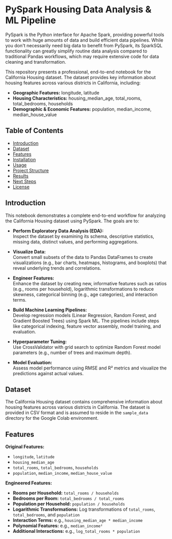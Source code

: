 # PySpark Housing Data Analysis & ML Pipeline

PySpark is the Python interface for Apache Spark, providing powerful tools to work with huge amounts of data and build efficient data pipelines. While you don't necessarily need big data to benefit from PySpark, its SparkSQL functionality can greatly simplify routine data analysis compared to traditional Pandas workflows, which may require extensive code for data cleaning and transformation.

This repository presents a professional, end-to-end notebook for the California Housing dataset. The dataset provides key information about housing features across various districts in California, including:

- **Geographic Features:** longitude, latitude  
- **Housing Characteristics:** housing_median_age, total_rooms, total_bedrooms, households  
- **Demographic & Economic Features:** population, median_income, median_house_value  

## Table of Contents

- [Introduction](#introduction)
- [Dataset](#dataset)
- [Features](#features)
- [Installation](#installation)
- [Usage](#usage)
- [Project Structure](#project-structure)
- [Results](#results)
- [Next Steps](#next-steps)
- [License](#license)

## Introduction

This notebook demonstrates a complete end-to-end workflow for analyzing the California Housing dataset using PySpark. The goals are to:

- **Perform Exploratory Data Analysis (EDA):**  
  Inspect the dataset by examining its schema, descriptive statistics, missing data, distinct values, and performing aggregations.
  
- **Visualize Data:**  
  Convert small subsets of the data to Pandas DataFrames to create visualizations (e.g., bar charts, heatmaps, histograms, and boxplots) that reveal underlying trends and correlations.
  
- **Engineer Features:**  
  Enhance the dataset by creating new, informative features such as ratios (e.g., rooms per household), logarithmic transformations to reduce skewness, categorical binning (e.g., age categories), and interaction terms.
  
- **Build Machine Learning Pipelines:**  
  Develop regression models (Linear Regression, Random Forest, and Gradient Boosted Trees) using Spark ML. The pipelines include steps like categorical indexing, feature vector assembly, model training, and evaluation.
  
- **Hyperparameter Tuning:**  
  Use CrossValidator with grid search to optimize Random Forest model parameters (e.g., number of trees and maximum depth).
  
- **Model Evaluation:**  
  Assess model performance using RMSE and R² metrics and visualize the predictions against actual values.

## Dataset

The California Housing dataset contains comprehensive information about housing features across various districts in California. The dataset is provided in CSV format and is assumed to reside in the `sample_data` directory for the Google Colab environment.

## Features

**Original Features:**
- `longitude`, `latitude`
- `housing_median_age`
- `total_rooms`, `total_bedrooms`, `households`
- `population`, `median_income`, `median_house_value`

**Engineered Features:**
- **Rooms per Household:** `total_rooms / households`
- **Bedrooms per Room:** `total_bedrooms / total_rooms`
- **Population per Household:** `population / households`
- **Logarithmic Transformations:** Log transformations of `total_rooms`, `total_bedrooms`, and `population`
- **Interaction Terms:** e.g., `housing_median_age * median_income`
- **Polynomial Features:** e.g., `median_income²`
- **Additional Interactions:** e.g., `log_total_rooms * population`



